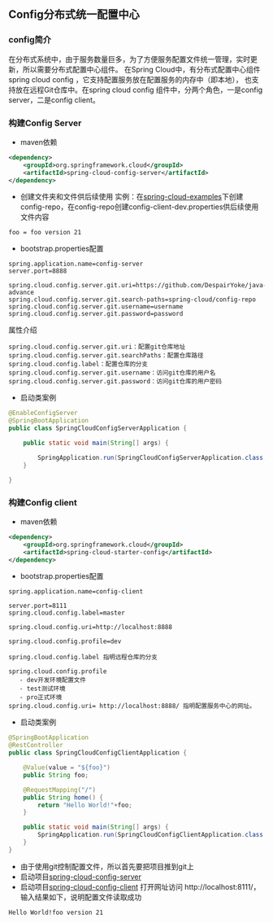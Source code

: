 ## Config分布式统一配置中心

### config简介
在分布式系统中，由于服务数量巨多，为了方便服务配置文件统一管理，实时更新，所以需要分布式配置中心组件。
在Spring Cloud中，有分布式配置中心组件spring cloud config ，它支持配置服务放在配置服务的内存中（即本地），
也支持放在远程Git仓库中。在spring cloud config 组件中，分两个角色，一是config server，二是config client。

### 构建Config Server

- maven依赖
```xml
<dependency>
    <groupId>org.springframework.cloud</groupId>
    <artifactId>spring-cloud-config-server</artifactId>
</dependency>
```
- 创建文件夹和文件供后续使用
实例：在[spring-cloud-examples]()下创建config-repo，在config-repo创建config-client-dev.properties供后续使用
文件内容
```properties
foo = foo version 21
```
- bootstrap.properties配置
```properties
spring.application.name=config-server
server.port=8888

spring.cloud.config.server.git.uri=https://github.com/DespairYoke/java-advance
spring.cloud.config.server.git.search-paths=spring-cloud/config-repo
spring.cloud.config.server.git.username=username
spring.cloud.config.server.git.password=password
```
属性介绍

    spring.cloud.config.server.git.uri：配置git仓库地址
    spring.cloud.config.server.git.searchPaths：配置仓库路径
    spring.cloud.config.label：配置仓库的分支
    spring.cloud.config.server.git.username：访问git仓库的用户名
    spring.cloud.config.server.git.password：访问git仓库的用户密码

- 启动类案例
```java
@EnableConfigServer
@SpringBootApplication
public class SpringCloudConfigServerApplication {

	public static void main(String[] args) {

		SpringApplication.run(SpringCloudConfigServerApplication.class, args);
	}

}
```
### 构建Config client

- maven依赖
```xml
<dependency>
    <groupId>org.springframework.cloud</groupId>
    <artifactId>spring-cloud-starter-config</artifactId>
</dependency>
```

- bootstrap.properties配置
```properties
spring.application.name=config-client

server.port=8111
spring.cloud.config.label=master

spring.cloud.config.uri=http://localhost:8888

spring.cloud.config.profile=dev
```
    spring.cloud.config.label 指明远程仓库的分支
  
    spring.cloud.config.profile
       - dev开发环境配置文件
       - test测试环境
       - pro正式环境
    spring.cloud.config.uri= http://localhost:8888/ 指明配置服务中心的网址。

- 启动类案例
```java
@SpringBootApplication
@RestController
public class SpringCloudConfigClientApplication {

	@Value(value = "${foo}")
	public String foo;

	@RequestMapping("/")
	public String home() {
		return "Hello World!"+foo;
	}

	public static void main(String[] args) {
		SpringApplication.run(SpringCloudConfigClientApplication.class, args);
	}
}
```
- 由于使用git控制配置文件，所以首先要把项目推到git上
- 启动项目[spring-cloud-config-server](./spring-cloud-config-server)
- 启动项目[spring-cloud-config-client](./spring-cloud-config-client)
打开网址访问 http://localhost:8111/，输入结果如下，说明配置文件读取成功
```properties
Hello World!foo version 21
```
